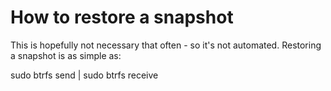 # How to restore a snapshot

This is hopefully not necessary that often - so it's not automated. Restoring a snapshot is as simple as:

sudo btrfs send <snapshot to restore> | sudo btrfs receive <target folder>